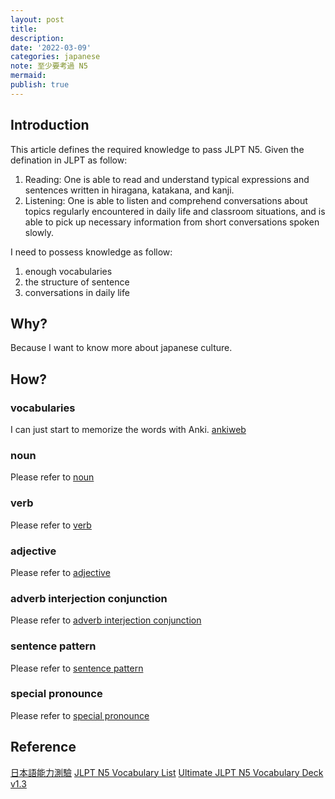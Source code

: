 ```yaml
---
layout: post
title:
description:
date: '2022-03-09'
categories: japanese
note: 至少要考過 N5
mermaid:
publish: true
---
```


## Introduction

This article defines the required knowledge to pass JLPT N5. Given the defination in JLPT as follow:

1. Reading: One is able to read and understand typical expressions and sentences written in hiragana, katakana, and kanji.
2. Listening: One is able to listen and comprehend conversations about topics regularly encountered in daily life and classroom situations, and is able to pick up necessary information from short conversations spoken slowly.

I need to possess knowledge as follow:

1. enough vocabularies
2. the structure of sentence
3. conversations in daily life

## Why?

Because I want to know more about japanese culture.

## How?

### vocabularies

I can just start to memorize the words with Anki. [ankiweb](https://ankiweb.net/decks/)

### noun

Please refer to [noun]({{site.baseurl}}/japanese/2022/05/26/noun.html)

### verb

Please refer to [verb]({{site.baseurl}}/japanese/2022/04/19/verb.html)

### adjective

Please refer to [adjective]({{site.baseurl}}/japanese/2022/04/07/adjective.html)

### adverb interjection conjunction

Please refer to [adverb interjection conjunction]({{site.baseurl}}/japanese/2022/04/13/adverb-interjection-conjunction.html)

### sentence pattern

Please refer to [sentence pattern]({{site.baseurl}}/japanese/2022/03/20/sentence-pattern.html)

### special pronounce

Please refer to [special pronounce]({{site.baseurl}}/japanese/2022/03/19/special-pronounce.html)

## Reference

[日本語能力測驗](https://www.jlpt.jp/tw/about/levelsummary.html)
[JLPT N5 Vocabulary List](https://jlptsensei.com/jlpt-n5-vocabulary-list/)
[Ultimate JLPT N5 Vocabulary Deck v1.3](https://ankiweb.net/shared/info/523650169)
